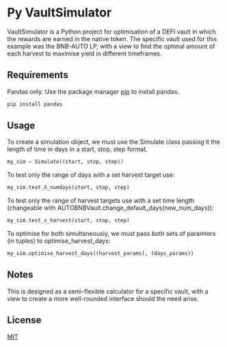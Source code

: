# Py VaultSimulator

VaultSimulator is a Python project for optimisation of a DEFI vault in which the rewards are earned in the native token. 
The specific vault used for this example was the BNB-AUTO LP, with a view to find the optimal amount of each harvest to maximise yield in different timeframes.

## Requirements

Pandas only. 
Use the package manager [pip](https://pip.pypa.io/en/stable/) to install pandas.

```bash
pip install pandas
```

## Usage

To create a simulation object, we must use the Simulate class passing it the length of time in days in a start, stop, step format. 

```python
my_sim = Simulate((start, stop, step))
```

To test only the range of days with a set harvest target use:
```python
my_sim.test_X_numdays(start, stop, step)
```

To test only the range of harvest targets use with a set time length (changeable with AUTOBNBVault.change_default_days(new_num_days)):
```python
my_sim.test_x_harvest(start, stop, step)
```

To optimise for both simultaneously, we must pass both sets of paramters (in tuples) to optimise_harvest_days:
```python
my_sim.optimise_harvest_days((harvest_params), (days_params))
```

## Notes
This is designed as a semi-flexible calculator for a specific vault, with a view to create a more well-rounded interface should the need arise.

## License
[MIT](https://choosealicense.com/licenses/mit/)

